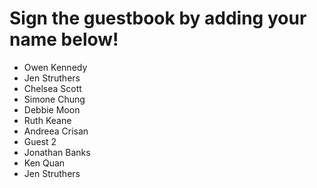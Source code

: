 # Sign the guestbook by adding your name below!

- Owen Kennedy
- Jen Struthers
- Chelsea Scott
- Simone Chung
- Debbie Moon
- Ruth Keane
- Andreea Crisan
- Guest 2
- Jonathan Banks
- Ken Quan
- Jen Struthers
